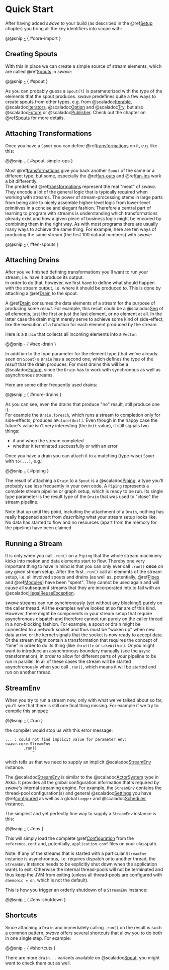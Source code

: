 Quick Start
===========

After having added *swave* to your build (as described in the @ref[Setup](setup.md) chapter) you bring all the key
identifiers into scope with:

@@snip [-]($test/QuickStartSpec.scala) { #core-import }


Creating Spouts
---------------

With this in place we can create a simple source of stream elements, which are called @ref[Spouts](spouts.md) in
*swave*:

@@snip [-]($test/QuickStartSpec.scala) { #spout }

As you can probably guess a `Spout[T]` is parameterized with the type of the elements that the spout produces.
*swave* predefines quite a few ways to create spouts from other types, e.g. from
@scaladoc[Iterable](scala.collection.immutable.Iterable),
@scaladoc[Iterators](scala.collection.Iterator),
@scaladoc[Option](scala.Option) and @scaladoc[Try](scala.util.Try), but also
@scaladoc[Future](scala.concurrent.Future) or @scaladoc[Publisher](org.reactivestreams.Publisher).
Check out the chapter on @ref[Spouts](spouts.md) for more details.

Attaching Transformations
-------------------------

Once you have a `Spout` you can define @ref[transformations](transformations/overview.md) on it, e.g. like this:
  
@@snip [-]($test/QuickStartSpec.scala) { #spout-simple-ops }

Most @ref[transformations](transformations/overview.md) give you back another `Spout` of the same or a different type,
but some, especially the @ref[fan-outs](transformations/fan-outs.md) and
@ref[fan-ins](transformations/fan-ins.md) work a bit differently.<br/>
The predefined @ref[transformations](transformations/overview.md) represent the real "meat" of *swave*. They encode
a lot of the general logic that is typically required when working with streams. The power of stream-processing stems
in large parts from being able to nicely assemble higher-level logic from lower-level primitives in a concise and
elegant fashion. Therefore a central part of learning to program with streams is understanding which transformations
already exist and how a given piece of business logic might be encoded by combining them in the right way.
As with most programs there are usually many ways to achieve the same thing.
For example, here are ten ways of producing the same stream (the first 100 natural numbers) with *swave*:

@@snip [-]($test/QuickStartSpec.scala) { #ten-spouts }

Attaching Drains
----------------

After you've finished defining transformations you'll want to run your stream, i.e. have it produce its output.<br/>
In order to do that, however, we first have to define what should happen with the stream output, i.e. where it should
be produced *to*. This is done by attaching a @ref[Drain](drains.md) to the spout.

A @ref[Drain](drains.md) consumes the data elements of a stream for the purpose of producing some *result*.
For example, this result could be a @scaladoc[Seq](scala.collection.immutable.Seq) of all elements, just the first or
just the last element, or no element at all. In the latter case the drain might merely serve to achieve some kind of
side-effect, like the execution of a function for each element produced by the stream.

Here is a `Drain` that collects all incoming elements into a `Vector`:

@@snip [-]($test/QuickStartSpec.scala) { #seq-drain }

In addition to the type parameter for the element type (that we've already seen on `Spout`) a `Drain` has a second one,
which defines the type of the *result* that the drain produces. For most drains this will be a
@scaladoc[Future](scala.concurrent.Future), since the `Drain` has to work with synchronous as well as asynchronous
streams.

Here are some other frequently used drains:

@@snip [-]($test/QuickStartSpec.scala) { #more-drains }

As you can see, even the drains that produce "no" result, still produce one :).<br/>
For example the `Drain.foreach`, which runs a stream to completion only for side-effects, produces a`Future[Unit]`.
Even though in the happy case the future's value isn't very interesting (the `Unit` value), it still signals two things:

- if and when the stream completed
- whether it terminated successfully or with an error

Once you have a drain you can attach it to a matching (type-wise) `Spout` with `to(...)`, e.g.: 

@@snip [-]($test/QuickStartSpec.scala) { #piping }  

The result of attaching a `Drain` to a `Spout` is a @scaladoc[Piping](swave.core.Piping), a type you'll probably use
less frequently in your own code. A `Piping` represents a complete stream pipeline or graph setup, which is ready to
be run. Its single type parameter is the result type of the `Drain` that was used to "close" the stream pipeline.
 
Note that up until this point, including the attachment of a `Drain`, nothing has really happened apart from
*describing* what your stream setup looks like. No data has started to flow and no resources (apart from the memory for
the pipeline) have been claimed.


Running a Stream
----------------

It is only when you call `.run()` on a `Piping` that the whole stream machinery kicks into motion and data elements
start to flow.
Thereby one very important thing to have in mind is that you can only ever call `.run()` **once** on any given
stream setup. After the first `.run()` call all elements of the stream setup, i.e. all involved spouts and drains
(as well as, potentially, @ref[Pipes](transformations/pipes.md) and @ref[Modules](transformations/modules.md)) have
been "spent". They cannot be used again and will cause all subsequent streams that they are incorporated into to fail
with an @scaladoc[IllegalReuseException](swave.core.IllegalReuseException).

*swave* streams can run synchronously (yet without any blocking!) purely on the caller thread. All the examples we've
looked at so far are of this kind. However, there might be components in your stream setup that require asynchronous
dispatch and therefore cannot run purely on the caller thread in a non-blocking fashion.
For example, a spout or drain might be connected to a network socket and thus must be "woken up" when new data arrive or
the kernel signals that the socket is now ready to accept data. Or the stream might contain a transformation that
requires the concept of "time" in order to do its thing (like `throttle` or `takeWithin`).
Or you might want to introduce an asynchronous boundary manually (see the `async` transformation), in order to allow for
different parts of your pipeline to be run in parallel.
In all of these cases the stream will be started asynchronously when you call `.run()`, which means it will be started
and run on another thread.


StreamEnv
---------

When you try to run a stream now, only with what we've talked about so far, you'll see that there is still one final
thing missing. For example if we try to compile this snippet:

@@snip [-]($test/QuickStartSpec.scala) { #run }

the compiler would stop us with this error message:

```nohighlight
... : could not find implicit value for parameter env: swave.core.StreamEnv
        .run()
            ^  
```

which tells us that we need to supply an implicit @scaladoc[StreamEnv](swave.core.StreamEnv) instance.

The @scaladoc[StreamEnv](swave.core.StreamEnv) is similar to the @scaladoc[ActorSystem](akka.core.ActorSystem) type
in Akka. It provides all the global configuration information that's required by *swave's* internal streaming engine.
For example, the `StreamEnv` contains the thread-pool configuration(s) and general
@scaladoc[Settings](swave.core.StreamEnv.Settings) you have @ref[configured](configuration.md) as well as a global
`Logger` and @scaladoc[Scheduler](swave.core.Scheduler) instance.

The simplest and yet perfectly fine way to supply a `StreamEnv` instance is this:

@@snip [-]($test/QuickStartSpec.scala) { #env }

This will simply load the complete @ref[Configuration](configuration.md) from the `reference.conf` and, potentially,
`application.conf` files on your classpath.

Note: If any of the streams that is started with a particular `StreamEnv` instance is asynchronous, i.e. requires
dispatch onto another thread, the `StreamEnv` instance needs to be explicitly shut down when the application wants to
exit. Otherwise the internal thread-pools will not be terminated and thus keep the JVM from exiting (unless all
thread-pools are configured with `daemonic = on`, which is not the default).
 
This is how you trigger an orderly shutdown of a `StreamEnv` instance:

@@snip [-]($test/QuickStartSpec.scala) { #env-shutdown }


Shortcuts
---------

Since attaching a `Drain` and immediately calling `.run()` on the result is such a common pattern, *swave* offers
several shortcuts that allow you to do both in one single step. For example:

@@snip [-]($test/QuickStartSpec.scala) { #shortcuts }

There are more `drain...` variants available on @scaladoc[Spout](swave.core.Spout), you might want to check them out as
well.